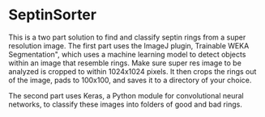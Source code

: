 ﻿# SeptinSorter
This is a two part solution to find and classify septin rings from a super resolution image. The first part uses the ImageJ plugin, Trainable WEKA Segmentation", which uses a machine learning model to detect objects within an image that resemble rings. Make sure super res image to be analyzed is cropped to within 1024x1024 pixels. It then crops the rings out of the image, pads to 100x100, and saves it to a directory of your choice. 

The second part uses Keras, a Python module for convolutional neural networks, to classify these images into folders of good and bad rings. 
